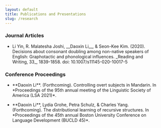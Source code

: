 ```yaml
---
layout: default
title: Publications and Presentations
slug: /research
---
```


### Journal Articles

* <p>Li Yin, R. Malatesha Joshi, __Daoxin Li__, & Seon-Kee Kim. (2020). Decisions about consonant doubling among non-native speakers of English: Graphotactic and phonological influences. _Reading and Writing, 33_, 1839-1858. doi: 10.1007/s11145-020-10017-5</p>

### Conference Proceedings

* <p>**Daoxin Li**. (Forthcoming). Controlling overt subjects in Mandarin. In *Proceedings of the 95th annual meeting of the Linguistic Society of America (LSA 2021)*. </p>

* <p>**Daoxin Li**, Lydia Grohe, Petra Schulz, & Charles Yang. (Forthcoming). The distributional learning of recursive structures. In *Proceedings of the 45th annual Boston University Conference on Language Development (BUCLD 45)*.</p>




<br />
<br />
